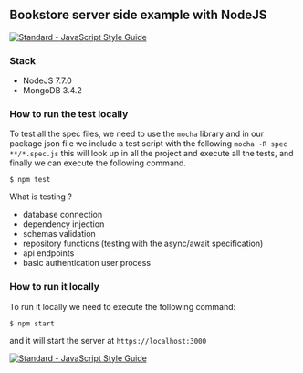 ## Bookstore server side example with NodeJS

[![Standard - JavaScript Style Guide](https://img.shields.io/badge/code%20style-standard-brightgreen.svg)](http://standardjs.com/)

### Stack
- NodeJS 7.7.0
- MongoDB 3.4.2

### How to run the test locally
To test all the spec files, we need to use the `mocha` library and in our package json file we include a test
script with the following `mocha -R spec **/*.spec.js` this will look up in all the project and execute all the
tests, and finally we can execute the following command.

`$ npm test`

What is testing ?

- database connection
- dependency injection
- schemas validation
- repository functions (testing with the async/await specification)
- api endpoints
- basic authentication user process

### How to run it locally
To run it locally we need to execute the following command:

`$ npm start`

and it will start the server at `https://localhost:3000`

[![Standard - JavaScript Style Guide](https://cdn.rawgit.com/feross/standard/master/badge.svg)](https://github.com/feross/standard)
